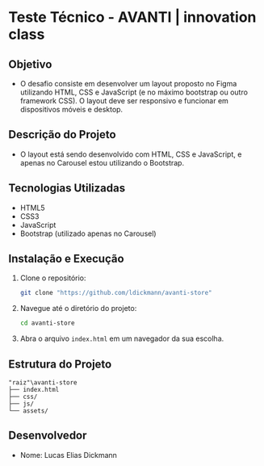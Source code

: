 # Teste Técnico - AVANTI | innovation class

## Objetivo

- O desafio consiste em desenvolver um layout proposto no Figma utilizando HTML, CSS e JavaScript (e no máximo bootstrap ou outro framework CSS). O layout deve ser responsivo e funcionar em dispositivos móveis e desktop.

## Descrição do Projeto

- O layout está sendo desenvolvido com HTML, CSS e JavaScript, e apenas no Carousel estou utilizando o Bootstrap.

## Tecnologias Utilizadas

- HTML5
- CSS3
- JavaScript
- Bootstrap (utilizado apenas no Carousel)

## Instalação e Execução

1. Clone o repositório:
   ```bash
   git clone "https://github.com/ldickmann/avanti-store"
   ```
2. Navegue até o diretório do projeto:
   ```bash
   cd avanti-store
   ```
3. Abra o arquivo `index.html` em um navegador da sua escolha.

## Estrutura do Projeto

```
"raiz"\avanti-store
├── index.html
├── css/
├── js/
└── assets/
```

## Desenvolvedor

- Nome: Lucas Elias Dickmann
